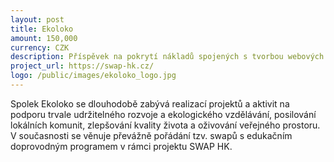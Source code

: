 ```yaml
---
layout: post
title: Ekoloko
amount: 150,000
currency: CZK
description: Příspěvek na pokrytí nákladů spojených s tvorbou webových stránek + grafického manuálu a loga, a dále na částečné financování projektu SWAP HK
project_url: https://swap-hk.cz/
logo: /public/images/ekoloko_logo.jpg
---
```


Spolek Ekoloko se dlouhodobě zabývá realizací projektů a aktivit na podporu trvale udržitelného rozvoje a ekologického vzdělávání, posilování lokálních komunit, zlepšování kvality života a oživování veřejného prostoru. V současnosti se věnuje převážně pořádání tzv. swapů s edukačním doprovodným programem v rámci projektu SWAP HK.


